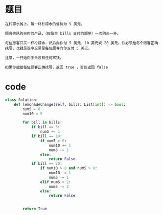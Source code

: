 # 题目
    在柠檬水摊上，每一杯柠檬水的售价为 5 美元。

    顾客排队购买你的产品，（按账单 bills 支付的顺序）一次购买一杯。

    每位顾客只买一杯柠檬水，然后向你付 5 美元、10 美元或 20 美元。你必须给每个顾客正确找零，也就是说净交易是每位顾客向你支付 5 美元。

    注意，一开始你手头没有任何零钱。

    如果你能给每位顾客正确找零，返回 true ，否则返回 false 
    
# code
```python
class Solution:
    def lemonadeChange(self, bills: List[int]) -> bool:
        num5 = 0
        num10 = 0

        for bill in bills:
            if bill == 5:
                num5 += 1
            if bill == 10:
                if num5 > 0:
                    num10 += 1
                    num5 -= 1
                else:
                    return False
            if bill == 20:
                if num10 > 0 and num5 > 0:
                    num10 -= 1
                    num5 -= 1
                elif num5 > 2:
                    num5 -= 3
                else:
                    return False


        return True
```

